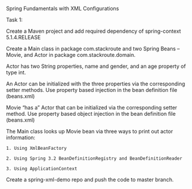 Spring Fundamentals with XML Configurations

Task 1:

Create a Maven project and add required dependency of spring-context 5.1.4.RELEASE

Create a Main class in package com.stackroute and two Spring Beans – Movie, and Actor in
package com.stackroute.domain.

Actor has two String properties, name and gender, and an age property of type int.

An Actor can be initialized with the three properties via the corresponding setter methods. Use
property based injection in the bean definition file (beans.xml)

Movie “has a” Actor that can be initialized via the corresponding setter method. Use property
based object injection in the bean definition file (beans.xml)

The Main class looks up Movie bean via three ways to print out actor information:
    
    1. Using XmlBeanFactory
    
    2. Using Spring 3.2 BeanDefinitionRegistry and BeanDefinitionReader
    
    3. Using ApplicationContext

Create a spring-xml-demo repo and push the code to master branch.